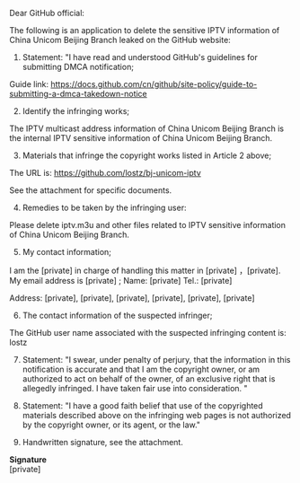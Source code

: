 Dear GitHub official:

 

The following is an application to delete the sensitive IPTV information of China Unicom Beijing Branch leaked on the GitHub website:

1. Statement: "I have read and understood GitHub's guidelines for submitting DMCA notification;

Guide link: https://docs.github.com/cn/github/site-policy/guide-to-submitting-a-dmca-takedown-notice

2. Identify the infringing works;

The IPTV multicast address information of China Unicom Beijing Branch is the internal IPTV sensitive information of China Unicom Beijing Branch.

3. Materials that infringe the copyright works listed in Article 2 above;

The URL is: https://github.com/lostz/bj-unicom-iptv

See the attachment for specific documents.

4. Remedies to be taken by the infringing user:

Please delete iptv.m3u and other files related to IPTV sensitive information of China Unicom Beijing Branch.

5. My contact information;

I am the [private] in charge of handling this matter in [private] ，[private]. My email address is [private] ; Name: [private]   Tel.: [private]

Address: [private], [private], [private], [private], [private], [private]

6. The contact information of the suspected infringer;

The GitHub user name associated with the suspected infringing content is:   lostz

7. Statement: "I swear, under penalty of perjury, that the information in this notification is accurate and that I am the copyright owner, or am authorized to act on behalf of the owner, of an exclusive right that is allegedly infringed. I have taken fair use into consideration. "

8. Statement: "I have a good faith belief that use of the copyrighted materials described above on the infringing web pages is not authorized by the copyright owner, or its agent, or the law."

9. Handwritten signature, see the attachment.

**Signature**  
[private]
